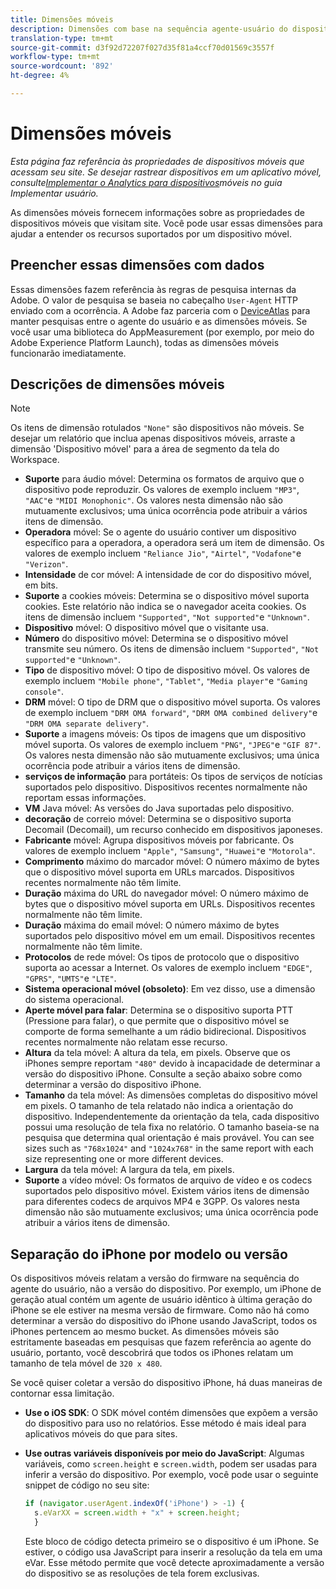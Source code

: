 ```yaml
---
title: Dimensões móveis
description: Dimensões com base na sequência agente-usuário do dispositivo.
translation-type: tm+mt
source-git-commit: d3f92d72207f027d35f81a4ccf70d01569c3557f
workflow-type: tm+mt
source-wordcount: '892'
ht-degree: 4%

---
```



# Dimensões móveis

*Esta página faz referência às propriedades de dispositivos móveis que acessam seu site. Se desejar rastrear dispositivos em um aplicativo móvel, consulte[Implementar o Analytics para dispositivos](/help/implement/mobile-device-sdk.md)móveis no guia Implementar usuário.*

As dimensões móveis fornecem informações sobre as propriedades de dispositivos móveis que visitam site. Você pode usar essas dimensões para ajudar a entender os recursos suportados por um dispositivo móvel.

## Preencher essas dimensões com dados

Essas dimensões fazem referência às regras de pesquisa internas da Adobe. O valor de pesquisa se baseia no cabeçalho `User-Agent` HTTP enviado com a ocorrência. A Adobe faz parceria com o [DeviceAtlas](https://deviceatlas.com/) para manter pesquisas entre o agente do usuário e as dimensões móveis. Se você usar uma biblioteca do AppMeasurement (por exemplo, por meio do Adobe Experience Platform Launch), todas as dimensões móveis funcionarão imediatamente.

## Descrições de dimensões móveis

>[!NOTE]
>
>Os itens de dimensão rotulados `"None"` são dispositivos não móveis. Se desejar um relatório que inclua apenas dispositivos móveis, arraste a dimensão &#39;Dispositivo móvel&#39; para a área de segmento da tela do Workspace.

* **Suporte** para áudio móvel: Determina os formatos de arquivo que o dispositivo pode reproduzir. Os valores de exemplo incluem `"MP3"`, `"AAC"`e `"MIDI Monophonic"`. Os valores nesta dimensão não são mutuamente exclusivos; uma única ocorrência pode atribuir a vários itens de dimensão.
* **Operadora** móvel: Se o agente do usuário contiver um dispositivo específico para a operadora, a operadora será um item de dimensão. Os valores de exemplo incluem `"Reliance Jio"`, `"Airtel"`, `"Vodafone"`e `"Verizon"`.
* **Intensidade** de cor móvel: A intensidade de cor do dispositivo móvel, em bits.
* **Suporte** a cookies móveis: Determina se o dispositivo móvel suporta cookies. Este relatório não indica se o navegador aceita cookies. Os itens de dimensão incluem `"Supported"`, `"Not supported"`e `"Unknown"`.
* **Dispositivo** móvel: O dispositivo móvel que o visitante usa.
* **Número** do dispositivo móvel: Determina se o dispositivo móvel transmite seu número. Os itens de dimensão incluem `"Supported"`, `"Not supported"`e `"Unknown"`.
* **Tipo** de dispositivo móvel: O tipo de dispositivo móvel. Os valores de exemplo incluem `"Mobile phone"`, `"Tablet"`, `"Media player"`e `"Gaming console"`.
* **DRM** móvel: O tipo de DRM que o dispositivo móvel suporta. Os valores de exemplo incluem `"DRM OMA forward"`, `"DRM OMA combined delivery"`e `"DRM OMA separate delivery"`.
* **Suporte** a imagens móveis: Os tipos de imagens que um dispositivo móvel suporta. Os valores de exemplo incluem `"PNG"`, `"JPEG"`e `"GIF 87"`. Os valores nesta dimensão não são mutuamente exclusivos; uma única ocorrência pode atribuir a vários itens de dimensão.
* **serviços de informação** para portáteis: Os tipos de serviços de notícias suportados pelo dispositivo. Dispositivos recentes normalmente não reportam essas informações.
* **VM** Java móvel: As versões do Java suportadas pelo dispositivo.
* **decoração** de correio móvel: Determina se o dispositivo suporta Decomail (Decomail), um recurso conhecido em dispositivos japoneses.
* **Fabricante** móvel: Agrupa dispositivos móveis por fabricante. Os valores de exemplo incluem `"Apple"`, `"Samsung"`, `"Huawei"`e `"Motorola"`.
* **Comprimento** máximo do marcador móvel: O número máximo de bytes que o dispositivo móvel suporta em URLs marcados. Dispositivos recentes normalmente não têm limite.
* **Duração** máxima do URL do navegador móvel: O número máximo de bytes que o dispositivo móvel suporta em URLs. Dispositivos recentes normalmente não têm limite.
* **Duração** máxima do email móvel: O número máximo de bytes suportados pelo dispositivo móvel em um email. Dispositivos recentes normalmente não têm limite.
* **Protocolos** de rede móvel: Os tipos de protocolo que o dispositivo suporta ao acessar a Internet. Os valores de exemplo incluem `"EDGE"`, `"GPRS"`, `"UMTS"`e `"LTE"`.
* **Sistema operacional móvel (obsoleto)**: Em vez disso, use a dimensão do sistema [](operating-systems.md) operacional.
* **Aperte móvel para falar**: Determina se o dispositivo suporta PTT (Pressione para falar), o que permite que o dispositivo móvel se comporte de forma semelhante a um rádio bidirecional. Dispositivos recentes normalmente não relatam esse recurso.
* **Altura** da tela móvel: A altura da tela, em pixels. Observe que os iPhones sempre reportam `"480"` devido à incapacidade de determinar a versão do dispositivo iPhone. Consulte a seção abaixo sobre como determinar a versão do dispositivo iPhone.
* **Tamanho** da tela móvel: As dimensões completas do dispositivo móvel em pixels. O tamanho de tela relatado não indica a orientação do dispositivo. Independentemente da orientação da tela, cada dispositivo possui uma resolução de tela fixa no relatório. O tamanho baseia-se na pesquisa que determina qual orientação é mais provável. You can see sizes such as `"768x1024"` and `"1024x768"` in the same report with each size representing one or more different devices.
* **Largura** da tela móvel: A largura da tela, em pixels.
* **Suporte** a vídeo móvel: Os formatos de arquivo de vídeo e os codecs suportados pelo dispositivo móvel. Existem vários itens de dimensão para diferentes codecs de arquivos MP4 e 3GPP. Os valores nesta dimensão não são mutuamente exclusivos; uma única ocorrência pode atribuir a vários itens de dimensão.

## Separação do iPhone por modelo ou versão

Os dispositivos móveis relatam a versão do firmware na sequência do agente do usuário, não a versão do dispositivo. Por exemplo, um iPhone de geração atual contém um agente de usuário idêntico à última geração do iPhone se ele estiver na mesma versão de firmware. Como não há como determinar a versão do dispositivo do iPhone usando JavaScript, todos os iPhones pertencem ao mesmo bucket. As dimensões móveis são estritamente baseadas em pesquisas que fazem referência ao agente do usuário, portanto, você descobrirá que todos os iPhones relatam um tamanho de tela móvel de `320 x 480`.

Se você quiser coletar a versão do dispositivo iPhone, há duas maneiras de contornar essa limitação.

* **Use o iOS SDK**: O SDK móvel contém dimensões que expõem a versão do dispositivo para uso no relatórios. Esse método é mais ideal para aplicativos móveis do que para sites.
* **Use outras variáveis disponíveis por meio do JavaScript**: Algumas variáveis, como `screen.height` e `screen.width`, podem ser usadas para inferir a versão do dispositivo. Por exemplo, você pode usar o seguinte snippet de código no seu site:

   ```js
   if (navigator.userAgent.indexOf('iPhone') > -1) {
     s.eVarXX = screen.width + "x" + screen.height;
     }
   ```

   Este bloco de código detecta primeiro se o dispositivo é um iPhone. Se estiver, o código usa JavaScript para inserir a resolução da tela em uma eVar. Esse método permite que você detecte aproximadamente a versão do dispositivo se as resoluções de tela forem exclusivas.
